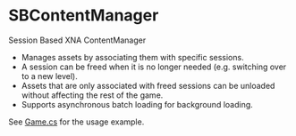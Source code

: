 SBContentManager
================

Session Based XNA ContentManager

- Manages assets by associating them with specific sessions.
- A session can be freed when it is no longer needed (e.g. switching over to a new level).
- Assets that are only associated with freed sessions can be unloaded without affecting the rest of the game.
- Supports asynchronous batch loading for background loading.

See [Game.cs]( https://github.com/rcashie/SBContentManager/blob/master/SessionBasedContentManager/Source/Game.cs
) for the usage example.
